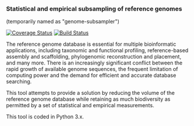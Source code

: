 ### Statistical and empirical subsampling of reference genomes
(temporarily named as "genome-subsampler")

[![Coverage Status](https://coveralls.io/repos/github/biocore/genome-subsampler/badge.svg?branch=master)](https://coveralls.io/github/biocore/genome-subsampler?branch=master)
[![Build Status](https://travis-ci.org/biocore/genome-subsampler.svg?branch=master)](https://travis-ci.org/biocore/genome-subsampler)

The reference genome database is essential for multiple bioinformatic applications, including taxonomic and functional profiling, reference-based assembly and scaffolding, phylogenomic reconstruction and placement, and many more. There is an increasingly significant conflict between the rapid growth of available genome sequences, the frequent limitation of computing power and the demand for efficient and accurate database searching.

This tool attempts to provide a solution by reducing the volume of the reference genome database while retaining as much biodiversity as permitted by a set of statistical and empirical measurements.

This tool is coded in Python 3.x.
